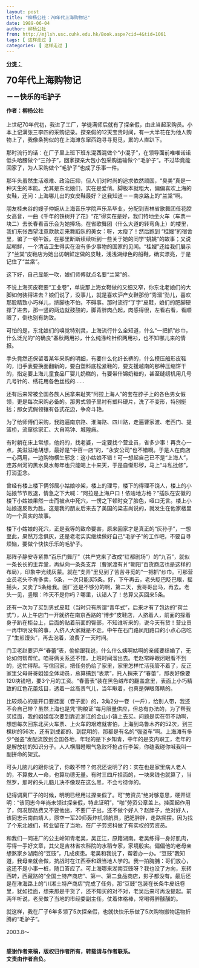 ```yaml
---
layout: post
title: "柳杨公社：70年代上海购物记"
date: 1989-06-04
author: 柳杨公社
from: http://mjlsh.usc.cuhk.edu.hk/Book.aspx?cid=4&tid=1061
tags: [ 这样走过 ]
categories: [ 这样走过 ]
---
```


<div style="margin: 15px 10px 10px 0px;">
 <div>
  <span id="ctl00_ContentPlaceHolder1_chapter1_SubjectLabel" style="font-weight:bold;text-decoration:underline;">
   分类：
  </span>
 </div>
 <p>
  <strong>
   <font size="5">
    70年代上海购物记
   </font>
  </strong>
 </p>
 <p>
  <strong>
   <font size="4">
    －－快乐的毛驴子
   </font>
  </strong>
 </p>
 <p>
  <strong>
   作者：柳杨公社
   <br/>
  </strong>
  <br/>
  上世纪70年代初，我进了工厂，学徒满师后就有了探亲假，由此当起采购员。小本上记满张三李四的采购记录。探亲假的12天宝贵时间，有一大半花在为他人购物上了，我像条狗似的在上海滩东窜西跑寻寻觅觅，累的人直趴下。
 </p>
 <p>
  那时流行的话：在厂子里上班下班东混西混做个“小混子”，在领导面前唯唯诺诺低头哈腰做个“三孙子”，回家探亲大包小包采购运输做个“毛驴子”。不过毕竟能回家了，为人采购做个“毛驴子”也成了乐事一件。
 </p>
 <p>
  那年头虽然生活艰难、政治压抑，但人们对时尚的追求依然顽固，“臭美”真是一种天生的本能。尤其是东北娘们，实在是爱俏。脚板本就粗大，偏偏喜欢上海的女鞋，还问：上海哪儿出的女皮鞋最好？这我知道－－南京路上的“兰棠”啊。
 </p>
 <p>
  朋友桂未谷的嫂子仲婉从上海音乐学院声乐系毕业，分配到吉林省歌舞团任花腔女高音，一曲《千年的铁树开了花》“花”得实在是好，我们特地坐火车（车票一块二）去长春看音乐会为她捧场。在省歌舞团（什么大道的转弯角上）的楼里，我们东张西望注意款款走来舞蹈队的美女：呀，太瘦了！然后跑到 “桂嫂”的宿舍里，骗了一顿午饭。在那里断断续续听到一些关于她的同学“姚姚”的故事；又说起朝鲜，一个清洁卫生得实在没有多少事物的国家的见闻。“桂嫂”还给我们展示了“兰棠”皮鞋店为她出访朝鲜定做的皮鞋，浅浅湖绿色的船鞋，确实漂亮，于是记住了“兰棠”。
 </p>
 <p>
  这下好，自己显能一吹，娘们师傅就点名要“兰棠”的。
 </p>
 <p>
  不说上海买皮鞋要“工业卷”，单说那上海女鞋做的又细又窄，你东北老娘们的大脚如何装得进去？娘们说了，没事儿，就是喜欢沪产女鞋那份“秀溜”劲儿，喜欢那股精致小巧样儿，挤脚也不怕，不碍事。那时流行“丁字”皮鞋，娘们的肥脚硬撑了进去，那一竖的两边就鼓鼓的，脚背胖肉凸起，肉感得很，左看右看，看顺眼了，倒也别有韵致。
 </p>
 <p>
  可怕的是，东北娘们的嗅觉特别灵，上海流行什么全知道，什么“一把抓”纱巾，什么泛光的“的确良”春秋两用衫，什么纯涤纶针织两用衫，也不知哪儿来的情报。
 </p>
 <p>
  手头竟然还保留着某年采购的明细，有要什么化纤长裤的，什么模压船形皮鞋的，旧手表要换面翻新的，要白塑料底松紧鞋的，要支援越南的那种压缩饼干的，指定要上海儿童食品厂婴儿奶糕的，有要带什锦奶糖的，甚至缝纫机用几号几号针的、绣花用各色丝线的……
 </p>
 <p>
  还有后来常被全国各族人民拿来耻笑“阿拉上海人”的套在脖子上的各色男女假领，更是每次采购必备的。那男式领子里衬有塑料硬片，洗了不变形，特别挺括；那女式假领镶有各式花边，争奇斗艳。
 </p>
 <p>
  为了给师傅们采购，我跑遍南京路、淮海路、四川路，走遍曹家渡、老西门、提篮桥，流窜徐家汇、大自鸣钟、城隍庙。
 </p>
 <p>
  有时躺在床上常想，他妈的，找老婆，一定要找个营业员，省多少事！再贪心一点，美滋滋地胡想，最好是“中百一店”的，“永安公司”也不错啊。于是人在商店一心两用，一边购物横生邪念：这小姑娘不错！可一想起自己已不是“上海人”，连苏州河的黑水臭水每年也只能喝上十来天，于是自惭形秽，马上“斗私批修”，打消歪念。
 </p>
 <p>
  曾经有楼上楼下俩邻居小姑娘吵架，楼上的理亏，楼下的得理不饶人，楼上的小姑娘节节败退，情急之下大喊：“阿拉是上海户口！侬啥地方格？”插队在安徽的楼下小姑娘果然一击而被点中死穴，一愣之下顿时变了脸色，哑口无言。楼上小姑娘遂反败为胜。这是我的朋友后来去了美国的梁志尚说的，就发生在他家楼里的一个真实的故事。
 </p>
 <p>
  楼下小姑娘的死穴，正是我等的致命要害，原来回家才是真正的“灰孙子”，一想至此，果然万念俱灰，还是老老实实继续做好自己“毛驴子”的工作吧，不要自寻烦恼，要做个快快乐乐的毛驴子。
 </p>
 <p>
  那阵子静安寺紧靠“百乐门舞厅”（共产党来了改成“红都剧场”）的“九百”，就似一条长长的主弄堂，再纵向一条条支弄（曹家渡有爿“朝阳”百货商店也是这样的布局），印象中光线灰蒙。就在“支弄”里见到了苦苦寻觅的“一把抓”纱巾。可那营业员老头不肯多卖，5条，一次只能买5条。好，下午再去，老头眨巴眨巴眼，摇摇头，又卖了5条给我。回厂还是不够分的啊，第二天，我哥哥出马，再去。老头一见，竖眼：昨天不是你吗？哪里，认错人了！总算又买回来5条。
 </p>
 <p>
  还有一次为了买到男式皮鞋（当时只有所谓“青年式”，后来才有了包边的“荷兰式”），从上午店门一开就挤在南京西路的“博步”皮鞋店，人挤着人，前面的探着身子趴在柜台上，后面的贴着前面的臀部，不知谁听来的，说今天有货！营业员一再申明没有的事，人挤人大家就是不走。中午在石门路凤阳路口的小点心店吃了“生煎馒头”，再去泡着，浪费了一天时间。
 </p>
 <p>
  门卫老赵要沪产“春蕾”表，偷偷跟我说，什么什么姨啊姑啊的亲戚要结婚了，无论如何帮帮忙。咱哥俩关系还不错，上班时间溜出去。老赵常睁眼闭眼看不到的，这忙得帮。写信回家，把任务扔给了家里，家里怎样忙活我管不着了，反正家里父母哥哥姐姐全体动员，总算搞到“表票”，托人捎来了“春蕾”，那表好像要120块钱吧，要3个月的工资。“春蕾表”装在黑色绒布的翻盖盒里，表面上小巧精致的红色花蕾炫目，透着一丝高贵气儿，当年瞅着，也真是弹眼落睛的。
 </p>
 <p>
  比较烦心的是开口要挂面（卷子面）的，3角2分一卷（一斤），给别人带，我还不会自己带？虽然上海也是凭“购粮证”每月限量供应，但总有办法的，为了帮我买挂面，我的姐姐每次要到靠近浙江的金山小镇上去买。问题是实在带不动啊，想想每次回东北买火车票、上火车的艰难就害怕，上海到乌鲁木齐的52次，到三棵树的56次，还有到成都的、到昆明的，那都是有名的“强盗车”啊。上海滩有多少“强盗”发配流放到全国各地，年轻的是下乡知青，中年的是支内职工，老年的是解放初的知识分子。人人横眉瞪眼气急败坏抢占行李架，你磕我碰你喊我叫一副拼命的架式。
 </p>
 <p>
  可头儿脑儿的跟你说了，你敢不带？何况还说明了的：实在也是家里病人老人的，不算救人一命，也算功德无量。有时三四斤挂面的，一块来钱也就算了，当然罗，那时的头儿脑儿决不像现在这么黑，不会亏待你的。
 </p>
 <p>
  记得调离厂子的时候，明明已经用过探亲假了。可“劳资员”绝对够意思，硬开证明：“该同志今年尚未领过探亲假，特此证明”，“啪”劳资公章盖上。挂面起作用了，何况那路费又不要他出，不要厂子出，还不做个好人？赵胖子，绝对好人，该同志云南曲靖人，原空一军20师轰炸机领航员，肥肥胖胖，走路摇摆。因为找了个东北娘们，转业留在了当地，在厂子劳资科做了有实权的劳资员。
 </p>
 <p>
  和我们一同进厂的公主岭知青老吴，吴正江，原籍湖南。老吴练得一身好肌肉，写得一手好文章，其父是吉林省农科院的水稻专家，家境殷实。偏偏他的老母亲想煞家乡湖南的“豆豉”，几成疾患。老吴和我说了，帮着办一办。“豆豉”我知道，我母亲就会做，抗战时在江西泰和跟当地人学的。我一拍胸脯：哥们放心，这还不是小事一桩，随口答应了。可上海哪来湖南豆豉呀？我也没了方向，东转西转，西藏路的“全国土特产商店”、第一、第二食品商店，影子都没有。最后还是在淮海路上的“川湘土特产商店”完成了任务，那“豆豉”包装在长条牛皮纸卷里，犹如挂面，想来那是干货了，还不知买的对不对，老吴后来可再没提起。前两年听说，老吴做了当地的市经委副主任，仗着体格棒，常喝得醉醺醺的。
 </p>
 <p>
  就这样，我在厂子6年多领了5次探亲假，也就快快乐乐做了5次购物搬物运物折腾的“毛驴子”。
 </p>
 <p>
  2003.8～
 </p>
 <p>
  <br/>
  <strong>
   感谢作者来稿，版权归作者所有，转载请与作者联系。
   <br/>
   文责由作者自负。
  </strong>
 </p>
</div>

